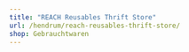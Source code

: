 ```yaml
---
title: "REACH Reusables Thrift Store"
url: /hendrum/reach-reusables-thrift-store/
shop: Gebrauchtwaren
---
```

